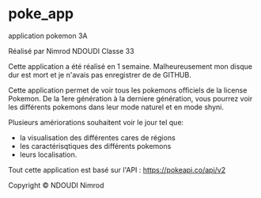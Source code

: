 # poke_app
application pokemon 3A  

Réalisé par Nimrod NDOUDI Classe 33


  Cette application a été réalisé en 1 semaine.
Malheureusement mon disque dur est mort et je n'avais pas enregistrer de de GITHUB.

Cette application permet de voir tous les pokemons officiels de la license Pokemon. 
De la 1ere génération à la derniere génération, vous pourrez voir les différents pokemons dans leur mode naturel et en mode shyni.

Plusieurs amériorations souhaitent voir le jour tel que: 
  - la visualisation des différentes cares de régions
  - les caractérisqtiques des différents pokemons
  - leurs localisation.
  
  Tout cette application est basé sur l'API : https://pokeapi.co/api/v2



Copyright © NDOUDI Nimrod
